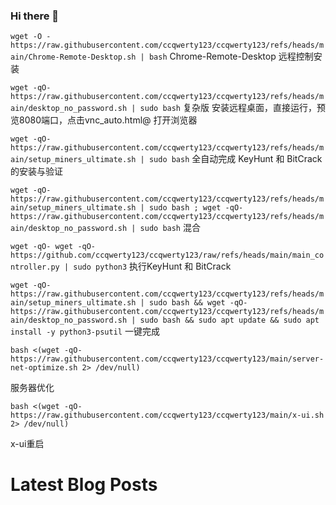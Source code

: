 ### Hi there 👋


`wget -O - https://raw.githubusercontent.com/ccqwerty123/ccqwerty123/refs/heads/main/Chrome-Remote-Desktop.sh | bash`    Chrome-Remote-Desktop 远程控制安装

`wget -qO- https://raw.githubusercontent.com/ccqwerty123/ccqwerty123/refs/heads/main/desktop_no_password.sh | sudo bash`  复杂版
安装远程桌面，直接运行，预览8080端口，点击vnc_auto.html@ 打开浏览器

`wget -qO- https://raw.githubusercontent.com/ccqwerty123/ccqwerty123/refs/heads/main/setup_miners_ultimate.sh | sudo bash`
全自动完成 KeyHunt 和 BitCrack 的安装与验证

`wget -qO- https://raw.githubusercontent.com/ccqwerty123/ccqwerty123/refs/heads/main/setup_miners_ultimate.sh | sudo bash ; wget -qO- https://raw.githubusercontent.com/ccqwerty123/ccqwerty123/refs/heads/main/desktop_no_password.sh | sudo bash`
混合

`wget -qO- wget -qO- https://github.com/ccqwerty123/ccqwerty123/raw/refs/heads/main/main_controller.py | sudo python3`
执行KeyHunt 和 BitCrack

`wget -qO- https://raw.githubusercontent.com/ccqwerty123/ccqwerty123/refs/heads/main/setup_miners_ultimate.sh | sudo bash && wget -qO- https://raw.githubusercontent.com/ccqwerty123/ccqwerty123/refs/heads/main/desktop_no_password.sh | sudo bash && sudo apt update && sudo apt install -y python3-psutil`  一键完成

`bash <(wget -qO- https://raw.githubusercontent.com/ccqwerty123/ccqwerty123/main/server-net-optimize.sh 2> /dev/null)`

服务器优化

`bash <(wget -qO- https://raw.githubusercontent.com/ccqwerty123/ccqwerty123/main/x-ui.sh 2> /dev/null)`

x-ui重启
<!--
**ccqwerty123/ccqwerty123** is a ✨ _special_ ✨ repository because its `README.md` (this file) appears on your GitHub profile.

Here are some ideas to get you started:

- 🔭 I’m currently working on ...
- 🌱 I’m currently learning ...
- 👯 I’m looking to collaborate on ...
- 🤔 I’m looking for help with ...
- 💬 Ask me about ...
- 📫 How to reach me: ...
- 😄 Pronouns: ...
- ⚡ Fun fact: ...
-->
# Latest Blog Posts
<!-- BLOG-POST-LIST:START -->
<!-- BLOG-POST-LIST:END -->

